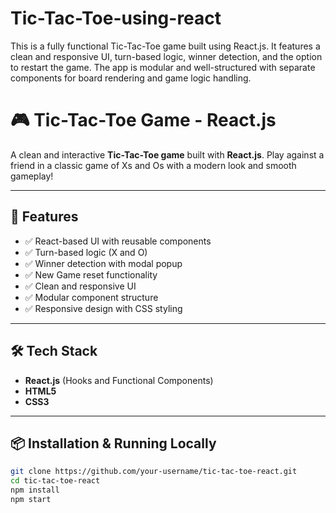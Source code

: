# Tic-Tac-Toe-using-react
This is a fully functional Tic-Tac-Toe game built using React.js. It features a clean and responsive UI, turn-based logic, winner detection, and the option to restart the game. The app is modular and well-structured with separate components for board rendering and game logic handling.


# 🎮 Tic-Tac-Toe Game - React.js

A clean and interactive **Tic-Tac-Toe game** built with **React.js**. Play against a friend in a classic game of Xs and Os with a modern look and smooth gameplay!

---

## 🚀 Features

- ✅ React-based UI with reusable components
- ✅ Turn-based logic (X and O)
- ✅ Winner detection with modal popup
- ✅ New Game reset functionality
- ✅ Clean and responsive UI
- ✅ Modular component structure
- ✅ Responsive design with CSS styling


---

## 🛠️ Tech Stack

- **React.js** (Hooks and Functional Components)
- **HTML5**
- **CSS3**

---

## 📦 Installation & Running Locally

```bash
git clone https://github.com/your-username/tic-tac-toe-react.git
cd tic-tac-toe-react
npm install
npm start
